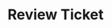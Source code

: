 ---
toc: true
comments: true
layout: post
title: Review Ticket
courses: { csa: {week: 3} }
type: tangibles
---
